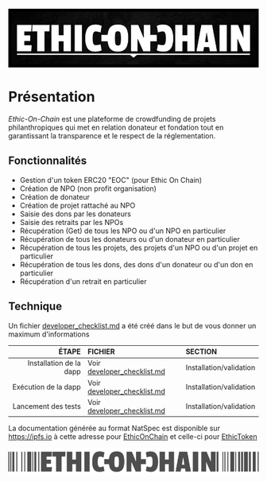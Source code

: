 ![Cover](./images/readme/githubReadmeHeader.png)

# Présentation
*Ethic-On-Chain* est une plateforme de crowdfunding de projets philanthropiques qui met en relation donateur et fondation tout en garantissant la transparence et le respect de la réglementation.

## Fonctionnalités
* Gestion d'un token ERC20 "EOC" (pour Ethic On Chain)
* Création de NPO (non profit organisation)
* Création de donateur
* Création de projet rattaché au NPO
* Saisie des dons par les donateurs
* Saisie des retraits par les NPOs
* Récupération (Get) de tous les NPO ou d'un NPO en particulier
* Récupération de tous les donateurs ou d'un donateur en particulier
* Récupération de tous les projets, des projets d'un NPO ou d'un projet en particulier
* Récupération de tous les dons, des dons d'un donateur ou d'un don en particulier
* Récupération d'un retrait en particulier

## Technique
Un fichier [developer_checklist.md](developer_checklist.md) a été créé dans le but de vous donner un maximum d'informations

|ÉTAPE|FICHIER|SECTION|
|---:|:---|:---|
|Installation de la dapp|Voir [developer_checklist.md](developer_checklist.md)|Installation/validation|
|Exécution de la dapp|Voir [developer_checklist.md](developer_checklist.md)|Installation/validation|
|Lancement des tests|Voir [developer_checklist.md](developer_checklist.md)|Installation/validation|

La documentation générée au format NatSpec est disponible sur https://ipfs.io à cette adresse pour [EthicOnChain](https://ipfs.io/ipfs/QmRbXUaYVpxeLcGhWM4iUP8jDxuMJYQtF6dagsNsnGsixr) et celle-ci pour [EthicToken](https://ipfs.io/ipfs/QmPjuh2DD14U4zdznMs7EwX4mSYr4FYP5XKKSm1D2bgq6z)

![Cover](./images/readme/githubReadmeFooter.png)

